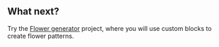 ## What next?

Try the [Flower generator](https://projects.raspberrypi.org/en/projects/flower-generator) project, where you will use custom blocks to create flower patterns.
